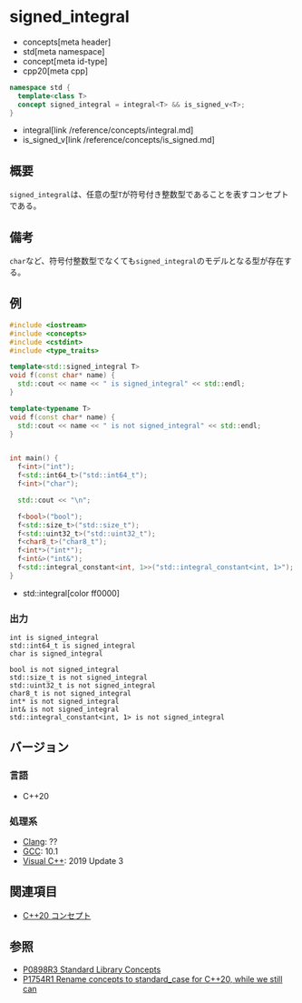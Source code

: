 # signed_integral
* concepts[meta header]
* std[meta namespace]
* concept[meta id-type]
* cpp20[meta cpp]

```cpp
namespace std {
  template<class T>
  concept signed_integral = integral<T> && is_signed_v<T>;
}
```
* integral[link /reference/concepts/integral.md]
* is_signed_v[link /reference/concepts/is_signed.md]

## 概要
`signed_integral`は、任意の型`T`が符号付き整数型であることを表すコンセプトである。

## 備考

`char`など、符号付整数型でなくても`signed_integral`のモデルとなる型が存在する。

## 例
```cpp example
#include <iostream>
#include <concepts>
#include <cstdint>
#include <type_traits>

template<std::signed_integral T>
void f(const char* name) {
  std::cout << name << " is signed_integral" << std::endl;
}

template<typename T>
void f(const char* name) {
  std::cout << name << " is not signed_integral" << std::endl;
}


int main() {
  f<int>("int");
  f<std::int64_t>("std::int64_t");
  f<int>("char");

  std::cout << "\n";

  f<bool>("bool");
  f<std::size_t>("std::size_t");
  f<std::uint32_t>("std::uint32_t");
  f<char8_t>("char8_t");
  f<int*>("int*");
  f<int&>("int&");
  f<std::integral_constant<int, 1>>("std::integral_constant<int, 1>");
}
```
* std::integral[color ff0000]

### 出力
```
int is signed_integral
std::int64_t is signed_integral
char is signed_integral

bool is not signed_integral
std::size_t is not signed_integral
std::uint32_t is not signed_integral
char8_t is not signed_integral
int* is not signed_integral
int& is not signed_integral
std::integral_constant<int, 1> is not signed_integral
```

## バージョン
### 言語
- C++20

### 処理系
- [Clang](/implementation.md#clang): ??
- [GCC](/implementation.md#gcc): 10.1
- [Visual C++](/implementation.md#visual_cpp): 2019 Update 3

## 関連項目

- [C++20 コンセプト](/lang/cpp20/concepts.md)

## 参照

- [P0898R3 Standard Library Concepts](http://www.open-std.org/jtc1/sc22/wg21/docs/papers/2018/p0898r3.pdf)
- [P1754R1 Rename concepts to standard_case for C++20, while we still can](http://www.open-std.org/jtc1/sc22/wg21/docs/papers/2019/p1754r1.pdf)

